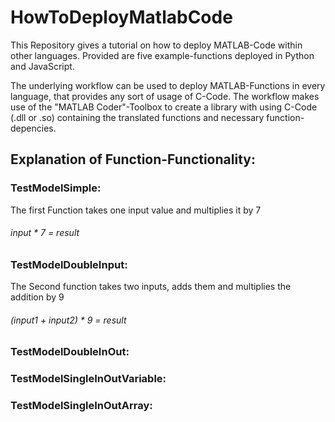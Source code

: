 # HowToDeployMatlabCode
This Repository gives a tutorial on how to deploy MATLAB-Code within other languages.
Provided are five example-functions deployed in Python and JavaScript.

The underlying workflow can be used to deploy MATLAB-Functions in every language, that provides any sort of usage of C-Code.
The workflow makes use of the "MATLAB Coder"-Toolbox to create a library with using C-Code (.dll or .so) containing the translated functions and necessary function-depencies.



## Explanation of Function-Functionality:

### TestModelSimple:
The first Function takes one input value and multiplies it by 7
###### input * 7 = result

### TestModelDoubleInput:
The Second function takes two inputs, adds them and multiplies the addition by 9
###### (input1 + input2) * 9 = result

### TestModelDoubleInOut:

### TestModelSingleInOutVariable:

### TestModelSingleInOutArray:
